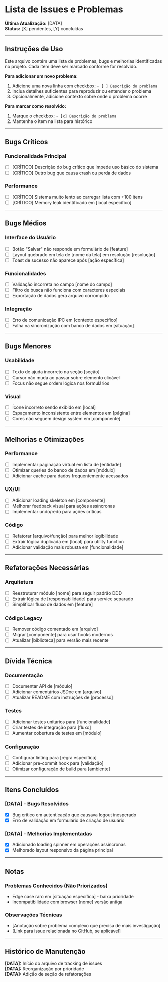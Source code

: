 # Lista de Issues e Problemas

**Última Atualização:** [DATA]  
**Status:** [X] pendentes, [Y] concluídas

---

## Instruções de Uso

Este arquivo contém uma lista de problemas, bugs e melhorias identificadas no projeto. Cada item deve ser marcado conforme for resolvido.

**Para adicionar um novo problema:**

1. Adicione uma nova linha com checkbox: `- [ ] Descrição do problema`
2. Inclua detalhes suficientes para reproduzir ou entender o problema
3. Opcionalmente, adicione contexto sobre onde o problema ocorre

**Para marcar como resolvido:**

1. Marque o checkbox: `- [x] Descrição do problema`
2. Mantenha o item na lista para histórico

---

## Bugs Críticos

### Funcionalidade Principal

- [ ] [CRÍTICO] Descrição do bug crítico que impede uso básico do sistema
- [ ] [CRÍTICO] Outro bug que causa crash ou perda de dados

### Performance

- [ ] [CRÍTICO] Sistema muito lento ao carregar lista com +100 itens
- [ ] [CRÍTICO] Memory leak identificado em [local específico]

---

## Bugs Médios

### Interface do Usuário

- [ ] Botão "Salvar" não responde em formulário de [feature]
- [ ] Layout quebrado em tela de [nome da tela] em resolução [resolução]
- [ ] Toast de sucesso não aparece após [ação específica]

### Funcionalidades

- [ ] Validação incorreta no campo [nome do campo]
- [ ] Filtro de busca não funciona com caracteres especiais
- [ ] Exportação de dados gera arquivo corrompido

### Integração

- [ ] Erro de comunicação IPC em [contexto específico]
- [ ] Falha na sincronização com banco de dados em [situação]

---

## Bugs Menores

### Usabilidade

- [ ] Texto de ajuda incorreto na seção [seção]
- [ ] Cursor não muda ao passar sobre elemento clicável
- [ ] Focus não segue ordem lógica nos formulários

### Visual

- [ ] Ícone incorreto sendo exibido em [local]
- [ ] Espaçamento inconsistente entre elementos em [página]
- [ ] Cores não seguem design system em [componente]

---

## Melhorias e Otimizações

### Performance

- [ ] Implementar paginação virtual em lista de [entidade]
- [ ] Otimizar queries do banco de dados em [módulo]
- [ ] Adicionar cache para dados frequentemente acessados

### UX/UI

- [ ] Adicionar loading skeleton em [componente]
- [ ] Melhorar feedback visual para ações assíncronas
- [ ] Implementar undo/redo para ações críticas

### Código

- [ ] Refatorar [arquivo/função] para melhor legibilidade
- [ ] Extrair lógica duplicada em [local] para utility function
- [ ] Adicionar validação mais robusta em [funcionalidade]

---

## Refatorações Necessárias

### Arquitetura

- [ ] Reestruturar módulo [nome] para seguir padrão DDD
- [ ] Extrair lógica de [responsabilidade] para service separado
- [ ] Simplificar fluxo de dados em [feature]

### Código Legacy

- [ ] Remover código comentado em [arquivo]
- [ ] Migrar [componente] para usar hooks modernos
- [ ] Atualizar [biblioteca] para versão mais recente

---

## Dívida Técnica

### Documentação

- [ ] Documentar API de [módulo]
- [ ] Adicionar comentários JSDoc em [arquivo]
- [ ] Atualizar README com instruções de [processo]

### Testes

- [ ] Adicionar testes unitários para [funcionalidade]
- [ ] Criar testes de integração para [fluxo]
- [ ] Aumentar cobertura de testes em [módulo]

### Configuração

- [ ] Configurar linting para [regra específica]
- [ ] Adicionar pre-commit hook para [validação]
- [ ] Otimizar configuração de build para [ambiente]

---

## Itens Concluídos

### [DATA] - Bugs Resolvidos

- [x] Bug crítico em autenticação que causava logout inesperado
- [x] Erro de validação em formulário de criação de usuário

### [DATA] - Melhorias Implementadas

- [x] Adicionado loading spinner em operações assíncronas
- [x] Melhorado layout responsivo da página principal

---

## Notas

### Problemas Conhecidos (Não Priorizados)

- Edge case raro em [situação específica] - baixa prioridade
- Incompatibilidade com browser [nome] versão antiga

### Observações Técnicas

- [Anotação sobre problema complexo que precisa de mais investigação]
- [Link para issue relacionada no GitHub, se aplicável]

---

## Histórico de Manutenção

**[DATA]:** Início do arquivo de tracking de issues  
**[DATA]:** Reorganização por prioridade  
**[DATA]:** Adição de seção de refatorações
